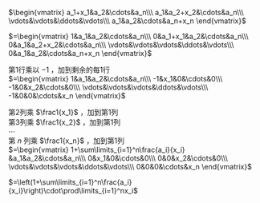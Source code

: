 $\begin{vmatrix}  
a_1+x_1&a_2&\cdots&a_n\\\  
a_1&a_2+x_2&\cdots&a_n\\\  
\vdots&\vdots&\ddots&\vdots\\\  
a_1&a_2&\cdots&a_n+x_n  
\end{vmatrix}$  
  
 $=\begin{vmatrix}  
1&a_1&a_2&\cdots&a_n\\\  
0&a_1+x_1&a_2&\cdots&a_n\\\  
0&a_1&a_2+x_2&\cdots&a_n\\\  
\vdots&\vdots&\vdots&\ddots&\vdots\\\  
0&a_1&a_2&\cdots&a_n+x_n  
\end{vmatrix}$  
  
第1行乘以 $-1$ ，加到剩余的每1行  
 $=\begin{vmatrix}  
1&a_1&a_2&\cdots&a_n\\\  
-1&x_1&0&\cdots&0\\\  
-1&0&x_2&\cdots&0\\\  
\vdots&\vdots&\vdots&\ddots&\vdots\\\  
-1&0&0&\cdots&x_n  
\end{vmatrix}$  
  
第2列乘 $\frac1{x_1}$ ，加到第1列  
第3列乘 $\frac1{x_2}$ ，加到第1列  
 $\cdots$  
第 $n$ 列乘 $\frac1{x_n}$ ，加到第1列  
 $=\begin{vmatrix}  
1+\sum\limits_{i=1}^n\frac{a_i}{x_i}  
&a_1&a_2&\cdots&a_n\\\  
0&x_1&0&\cdots&0\\\  
0&0&x_2&\cdots&0\\\  
\vdots&\vdots&\vdots&\ddots&\vdots\\\  
0&0&0&\cdots&x_n  
\end{vmatrix}$  
  
 $=\left(1+\sum\limits_{i=1}^n\frac{a_i}{x_i}\right)\cdot\prod\limits_{i=1}^nx_i$  
